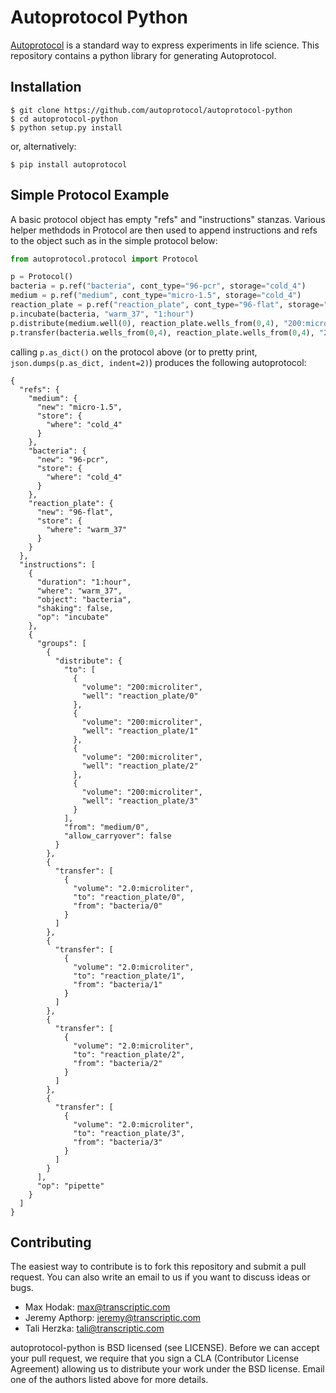 # Autoprotocol Python

[Autoprotocol](https://www.autoprotocol.org) is a standard way to express
experiments in life science. This repository contains a python library for
generating Autoprotocol.

## Installation

    $ git clone https://github.com/autoprotocol/autoprotocol-python
    $ cd autoprotocol-python
    $ python setup.py install
    
or, alternatively:

    $ pip install autoprotocol

## Simple Protocol Example
A basic protocol object has empty "refs" and "instructions" stanzas.  Various helper methdods in Protocol are then used to append instructions and refs to the object such as in the simple protocol below: 

```python
from autoprotocol.protocol import Protocol

p = Protocol()
bacteria = p.ref("bacteria", cont_type="96-pcr", storage="cold_4")
medium = p.ref("medium", cont_type="micro-1.5", storage="cold_4")
reaction_plate = p.ref("reaction_plate", cont_type="96-flat", storage="warm_37")
p.incubate(bacteria, "warm_37", "1:hour")
p.distribute(medium.well(0), reaction_plate.wells_from(0,4), "200:microliter")
p.transfer(bacteria.wells_from(0,4), reaction_plate.wells_from(0,4), "2:microliter")

```
calling `p.as_dict()` on the protocol above (or to pretty print, `json.dumps(p.as_dict, indent=2)`) produces the following autoprotocol:

```
{
  "refs": {
    "medium": {
      "new": "micro-1.5", 
      "store": {
        "where": "cold_4"
      }
    }, 
    "bacteria": {
      "new": "96-pcr", 
      "store": {
        "where": "cold_4"
      }
    }, 
    "reaction_plate": {
      "new": "96-flat", 
      "store": {
        "where": "warm_37"
      }
    }
  }, 
  "instructions": [
    {
      "duration": "1:hour", 
      "where": "warm_37", 
      "object": "bacteria", 
      "shaking": false, 
      "op": "incubate"
    }, 
    {
      "groups": [
        {
          "distribute": {
            "to": [
              {
                "volume": "200:microliter", 
                "well": "reaction_plate/0"
              }, 
              {
                "volume": "200:microliter", 
                "well": "reaction_plate/1"
              }, 
              {
                "volume": "200:microliter", 
                "well": "reaction_plate/2"
              }, 
              {
                "volume": "200:microliter", 
                "well": "reaction_plate/3"
              }
            ], 
            "from": "medium/0", 
            "allow_carryover": false
          }
        }, 
        {
          "transfer": [
            {
              "volume": "2.0:microliter", 
              "to": "reaction_plate/0", 
              "from": "bacteria/0"
            }
          ]
        }, 
        {
          "transfer": [
            {
              "volume": "2.0:microliter", 
              "to": "reaction_plate/1", 
              "from": "bacteria/1"
            }
          ]
        }, 
        {
          "transfer": [
            {
              "volume": "2.0:microliter", 
              "to": "reaction_plate/2", 
              "from": "bacteria/2"
            }
          ]
        }, 
        {
          "transfer": [
            {
              "volume": "2.0:microliter", 
              "to": "reaction_plate/3", 
              "from": "bacteria/3"
            }
          ]
        }
      ], 
      "op": "pipette"
    }
  ]
}
```

## Contributing

The easiest way to contribute is to fork this repository and submit a pull
request.  You can also write an email to us if you want to discuss ideas or
bugs.

- Max Hodak: max@transcriptic.com
- Jeremy Apthorp: jeremy@transcriptic.com
- Tali Herzka: tali@transcriptic.com

autoprotocol-python is BSD licensed (see LICENSE). Before we can accept your
pull request, we require that you sign a CLA (Contributor License Agreement)
allowing us to distribute your work under the BSD license. Email one of the
authors listed above for more details.
